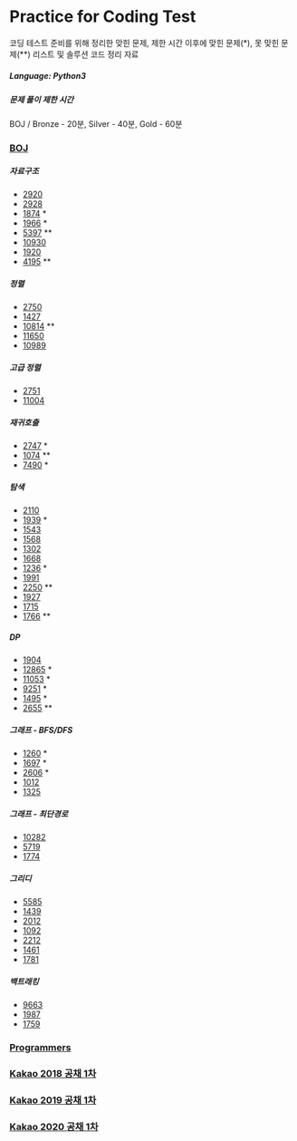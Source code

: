 # Practice for Coding Test
코딩 테스트 준비를 위해 정리한 맞힌 문제, 제한 시간 이후에 맞힌 문제\(\*\), 못 맞힌 문제(**) 리스트 및 솔루션 코드 정리 자료

##### Language: Python3
##### 문제 풀이 제한 시간
BOJ / Bronze - 20분, Silver - 40분, Gold - 60분

### [BOJ](https://www.acmicpc.net/)
##### 자료구조
- [2920](BOJ/2920.py)
- [2928](BOJ/2798.py)
- [1874](BOJ/1874.py) *
- [1966](BOJ/1966.py) *
- [5397](BOJ/5397.py) **
- [10930](BOJ/10930.py) 
- [1920](BOJ/1920.py) 
- [4195](BOJ/4195.py) **
##### 정렬
- [2750](BOJ/2750.py)
- [1427](BOJ/1427.py)
- [10814](BOJ/10814.py) **
- [11650](BOJ/11650.py)
- [10989](BOJ/10989.py)
##### 고급 정렬
- [2751](BOJ/2751.py) 
- [11004](BOJ/11004.py)
##### 재귀호출
- [2747](BOJ/2747.py) *
- [1074](BOJ/1074.py) **
- [7490](BOJ/7490.py) *
##### 탐색
- [2110](BOJ/2110.py)
- [1939](BOJ/1939.py) *
- [1543](BOJ/1543.py)
- [1568](BOJ/1568.py)
- [1302](BOJ/1302.py) 
- [1668](BOJ/1668.py)
- [1236](BOJ/1236.py) *
- [1991](BOJ/1991.py)
- [2250](BOJ/2250.py) **
- [1927](BOJ/1927.py)
- [1715](BOJ/1715.py)
- [1766](BOJ/1766.py) **
##### DP
- [1904](BOJ/1904.py)
- [12865](BOJ/12865.py) *
- [11053](BOJ/11053.py) *
- [9251](BOJ/9251.py) *
- [1495](BOJ/1495.py) *
- [2655](BOJ/2655.py) **
##### 그래프 - BFS/DFS
- [1260](BOJ/1260.py) *
- [1697](BOJ/1697.py) *
- [2606](BOJ/2606.py) *
- [1012](BOJ/1012.py)
- [1325](BOJ/1325.py)
##### 그래프 - 최단경로
- [10282](BOJ/10282.py)
- [5719](BOJ/)
- [1774](BOJ/)
##### 그리디
- [5585](BOJ/)
- [1439](BOJ/)
- [2012](BOJ/)
- [1092](BOJ/)
- [2212](BOJ/)
- [1461](BOJ/)
- [1781](BOJ/) 
##### 백트래킹
- [9663](BOJ/)
- [1987](BOJ/)
- [1759](BOJ/)

### [Programmers](https://programmers.co.kr/)

### [Kakao 2018 공채 1차](https://tech.kakao.com/2017/09/27/kakao-blind-recruitment-round-1/)

### [Kakao 2019 공채 1차](https://tech.kakao.com/2018/09/21/kakao-blind-recruitment-for2019-round-1/)

### [Kakao 2020 공채 1차](https://tech.kakao.com/2019/10/02/kakao-blind-recruitment-2020-round1/)

